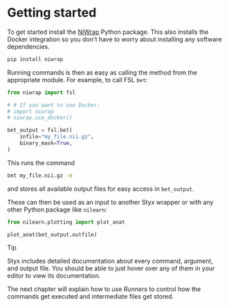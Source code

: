 # Getting started

<!-- > [!NOTE]  
> The examples in this book uses Styx wrappers from the NiWrap package.
> Styx wrappers will work the same way for other (custom) wrappers. -->

To get started install the [NiWrap](https://github.com/styx-api/niwrap/tree/main) Python package. This also installs the Docker integration so you don't have to worry about installing any software dependencies.

```sh
pip install niwrap
```

Running commands is then as easy as calling the method from the appropriate module.
For example, to call FSL `bet`:

```Python
from niwrap import fsl

# # If you want to use Docker:
# import niwrap
# niwrap.use_docker()

bet_output = fsl.bet(
    infile="my_file.nii.gz",
    binary_mask=True,
)
```

This runs the command

```sh
bet my_file.nii.gz -m
```

and stores all available output files for easy access in `bet_output`.

These can then be used as an input to another Styx wrapper or with any other Python package like `nilearn`:

```Python
from nilearn.plotting import plot_anat

plot_anat(bet_output.outfile)
```

> [!TIP]  
> Styx includes detailed documentation about every command, argument, and output file. You should be able to just hover over any of them in your editor to view its documentation.

The next chapter will explain how to use *Runners* to control how the commands get executed and intermediate files get stored.
